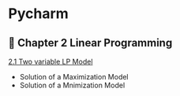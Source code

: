 # Pycharm
## 🌼 Chapter 2 Linear Programming
[2.1 Two variable LP Model](https://github.com/ppurify/Pycharm/tree/main/LinearProgramming)
- Solution of a Maximization Model
- Solution of a Mnimization Model